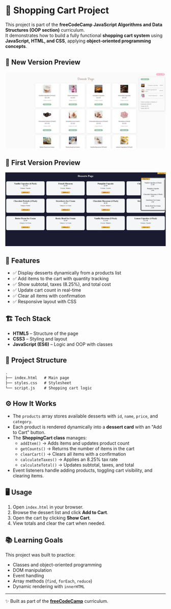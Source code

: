 # 🛒 Shopping Cart Project  

This project is part of the **freeCodeCamp JavaScript Algorithms and Data Structures (OOP section)** curriculum.  
It demonstrates how to build a fully functional **shopping cart system** using **JavaScript, HTML, and CSS**, applying **object-oriented programming concepts**.  

## 📸 New Version Preview  

![Shopping Cart New Version Preview](./new_version_preview.webp)

## 📸 First Version Preview  

![Shopping Cart First Version Preview](./old_version_preview.webp)

## 🚀 Features  

- ✅ Display desserts dynamically from a products list  
- ✅ Add items to the cart with quantity tracking  
- ✅ Show subtotal, taxes (8.25%), and total cost  
- ✅ Update cart count in real-time  
- ✅ Clear all items with confirmation  
- ✅ Responsive layout with CSS  

## 🏗️ Tech Stack  

- **HTML5** – Structure of the page  
- **CSS3** – Styling and layout  
- **JavaScript (ES6)** – Logic and OOP with classes  

## 📂 Project Structure  

```
.
├── index.html   # Main page
├── styles.css   # Stylesheet
└── script.js    # Shopping cart logic
```

## ⚙️ How It Works  

- The `products` array stores available desserts with `id`, `name`, `price`, and `category`.  
- Each product is rendered dynamically into a **dessert card** with an "Add to Cart" button.  
- The **ShoppingCart class** manages:  
  - `addItem()` → Adds items and updates product count  
  - `getCounts()` → Returns the number of items in the cart  
  - `clearCart()` → Clears all items with a confirmation  
  - `calculateTaxes()` → Applies an 8.25% tax rate  
  - `calculateTotal()` → Updates subtotal, taxes, and total  
- Event listeners handle adding products, toggling cart visibility, and clearing items.  

## 🖥️ Usage  

1. Open `index.html` in your browser.  
2. Browse the dessert list and click **Add to Cart**.  
3. Open the cart by clicking **Show Cart**.  
4. View totals and clear the cart when needed.  

## 📚 Learning Goals  

This project was built to practice:  
- Classes and object-oriented programming  
- DOM manipulation  
- Event handling  
- Array methods (`find`, `forEach`, `reduce`)  
- Dynamic rendering with `innerHTML`  

---

✨ Built as part of the **[freeCodeCamp](https://www.freecodecamp.org/learn/javascript-algorithms-and-data-structures-v8/learn-basic-oop-by-building-a-shopping-cart/step-60)** curriculum.  
